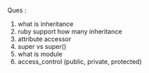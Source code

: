Ques : 
1. what is inheritance 
2. ruby support how many inheritance 
3. attribute accessor 
4. super vs super()
5. what is module 
6. access_control (public, private, protected)

